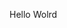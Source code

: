 Hello Wolrd
































































































































































































































































































































































































































































































































































































































































































































































































































































































































































































































































































































































































































































































































































































































































































































































































































































































































































































































































































































































































































































































































